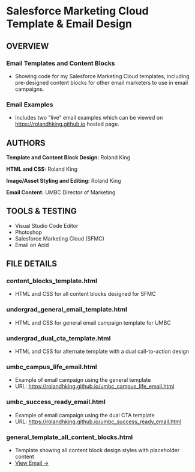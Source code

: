 # Salesforce Marketing Cloud Template & Email Design
## OVERVIEW
### Email Templates and Content Blocks
 * Showing code for my Salesforce Marketing Cloud templates, including pre-designed content blocks for other email marketers to use in email campaigns.
### Email Examples
 * Includes two "live" email examples which can be viewed on https://rolandhking.github.io hosted page.
## AUTHORS
**Template and Content Block Design:** Roland King

**HTML and CSS:** Roland King

**Image/Asset Styling and Editing:** Roland King

**Email Content:** UMBC Director of Marketing
## TOOLS & TESTING
* Visual Studio Code Editor
* Photoshop
* Salesforce Marketing Cloud (SFMC)
* Email on Acid
## FILE DETAILS
### content_blocks_template.html
  * HTML and CSS for all content blocks designed for SFMC
### undergrad_general_email_template.html
  * HTML and CSS for general email campaign template for UMBC
### undergrad_dual_cta_template.html
  * HTML and CSS for alternate template with a dual call-to-action design
### umbc_campus_life_email.html
  * Example of email campaign using the general template
  * URL: https://rolandhking.github.io/umbc_campus_life_email.html
### umbc_success_ready_email.html
  * Example of email campaign using the dual CTA template
  * URL: https://rolandhking.github.io/umbc_success_ready_email.html
### general_template_all_content_blocks.html
  * Template showing all content block design styles with placeholder content
  * [View Email →](https://rolandhking.github.io/umbc_campus_life_email.html)
